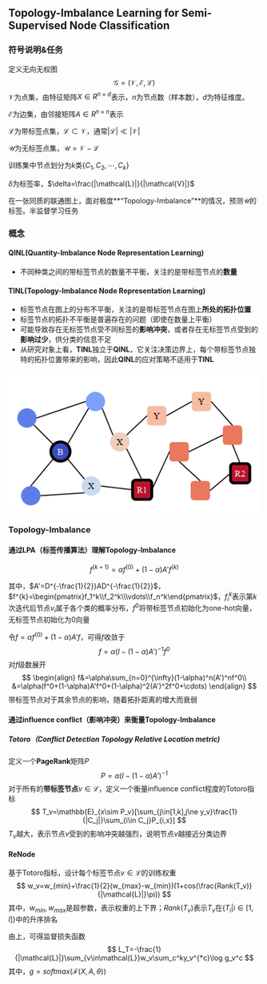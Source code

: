 ## Topology-Imbalance Learning for Semi-Supervised Node Classification



### 符号说明&任务



定义无向无权图
$$
\mathcal{G}=(\mathcal{V},\mathcal{E},\mathcal{L})
$$
$\mathcal{V}$为点集，由特征矩阵$X\in R^{n\times d}$表示，$n$为节点数（样本数），$d$为特征维度。

$\mathcal{E}$为边集，由邻接矩阵$A\in R^{n\times n}$表示

$\mathcal{L}$为带标签点集，$\mathcal{L}\subset\mathcal{V}$，通常$|\mathcal{L}|\ll|\mathcal{V}|$

$\mathcal{U}$为无标签点集，$\mathcal{U}=\mathcal{V}-\mathcal{L}$

训练集中节点划分为$k$类$\{C_1,C_2,\cdots,C_k\}$

$\delta$为标签率，$\delta=\frac{|\mathcal{L}|}{|\mathcal{V}|}$

在一张同质的联通图上，面对极度**“Topology-Imbalance”**的情况，预测$\mathcal{U}$的标签。半监督学习任务



### 概念



#### QINL(Quantity-Imbalance Node Representation Learning)

* 不同种类之间的带标签节点的数量不平衡，关注的是带标签节点的**数量**

#### TINL(Topology-Imbalance Node Representation Learning)

* 标签节点在图上的分布不平衡，关注的是带标签节点在图上**所处的拓扑位置**
* 标签节点的拓扑不平衡是普遍存在的问题（即使在数量上平衡）
* 可能导致存在无标签节点受不同标签的**影响冲突**，或者存在无标签节点受到的**影响过少**，供分类的信息不足
* 从研究对象上看，**TINL**独立于**QINL**，它关注决策边界上，每个带标签节点独特的拓扑位置带来的影响，因此**QINL**的应对策略不适用于**TINL**

![](image1.png)



### Topology-Imbalance



#### 通过LPA（标签传播算法）理解Topology-Imbalance

$$
f^{(k+1)}=\alpha f^{(0)}+(1-\alpha)A'f^{(k)}
$$

其中，$A'=D^{-\frac{1}{2}}AD^{-\frac{1}{2}}$，$f^{k}=\begin{pmatrix}f_1^k\\f_2^k\\\vdots\\f_n^k\end{pmatrix}$，$f_i^k$表示第$k$次迭代后节点$v_i$属于各个类的概率分布，$f^0$将带标签节点初始化为one-hot向量，无标签节点初始化为$0$向量

令$f=\alpha f^{(0)}+(1-\alpha)A'f$，可得$f$收敛于
$$
f=\alpha(I-(1-\alpha)A')^{-1}f^0
$$
对$f$级数展开
$$
\begin{align}
f&=\alpha\sum_{n=0}^{\infty}(1-\alpha)^n(A')^nf^0\\
&=\alpha(f^0+(1-\alpha)A'f^0+(1-\alpha)^2(A')^2f^0+\cdots)
\end{align}
$$
带标签节点对于其余节点的影响，随着拓扑距离的增大而衰弱



#### 通过influence conflict（影响冲突）来衡量Topology-Imbalance

##### Totoro（Conflict Detection Topology Relative Location metric)

定义一个**PageRank**矩阵$P$
$$
P=\alpha(I-(1-\alpha)A')^{-1}
$$
对于所有的**带标签节点**$v\in \mathcal{L}$，定义一个衡量influence conflict程度的Totoro指标
$$
T_v=\mathbb{E}_{x\sim P_v}[\sum_{j\in[1,k],j\ne y_v}\frac{1}{|C_j|}\sum_{i\in C_j}P_{i,x}]
$$
$T_v$越大，表示节点$v$受到的影响冲突越强烈，说明节点$v$越接近分类边界



#### ReNode

基于Totoro指标，设计每个标签节点$v\in \mathcal{L}$的训练权重
$$
w_v=w_{min}+\frac{1}{2}(w_{max}-w_{min})(1+cos(\frac{Rank(T_v)}{|\mathcal{L}|}\pi))
$$
其中，$w_{min},w_{max}$是超参数，表示权重的上下界；$Rank(T_v)$表示$T_v$在$\{T_i|i\in [1,l]\}$中的升序排名

由上，可得监督损失函数
$$
L_T=-\frac{1}{|\mathcal{L}|}\sum_{v\in\mathcal{L}}w_v\sum_c^ky_v^{*c}\log g_v^c
$$
其中，$g=softmax(\mathcal{F}(X,A,\theta))$

